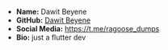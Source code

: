 - **Name:** Dawit Beyene
- **GitHub:** [Dawit Beyene](https://github.com/daveragos)
- **Social Media:** https://t.me/ragoose_dumps
- **Bio:** just a flutter dev